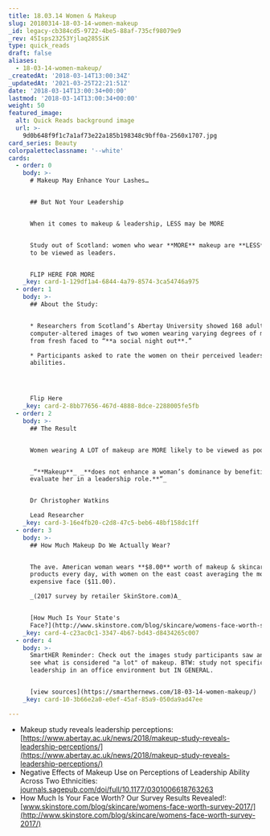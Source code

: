 ```yaml
---
title: 18.03.14 Women & Makeup
slug: 20180314-18-03-14-women-makeup
_id: legacy-cb384cd5-9722-4be5-88af-735cf98079e9
_rev: 45Isps23253Yjlaq285SiK
type: quick_reads
draft: false
aliases:
  - 18-03-14-women-makeup/
_createdAt: '2018-03-14T13:00:34Z'
_updatedAt: '2021-03-25T22:21:51Z'
date: '2018-03-14T13:00:34+00:00'
lastmod: '2018-03-14T13:00:34+00:00'
weight: 50
featured_image:
  alt: Quick Reads background image
  url: >-
    9d0b648f9f1c7a1af73e22a185b198348c9bff0a-2560x1707.jpg
card_series: Beauty
colorpaletteclassname: '--white'
cards:
  - order: 0
    body: >-
      # Makeup May Enhance Your Lashes…


      ## But Not Your Leadership


      When it comes to makeup & leadership, LESS may be MORE


      Study out of Scotland: women who wear **MORE** makeup are **LESS** likely
      to be viewed as leaders.


      FLIP HERE FOR MORE
    _key: card-1-129df1a4-6844-4a79-8574-3ca54746a975
  - order: 1
    body: >-
      ## About the Study:


      * Researchers from Scotland’s Abertay University showed 168 adults
      computer-altered images of two women wearing varying degrees of makeup
      from fresh faced to “**a social night out**.”

      * Participants asked to rate the women on their perceived leadership
      abilities.




      Flip Here
    _key: card-2-8bb77656-467d-4888-8dce-2288005fe5fb
  - order: 2
    body: >-
      ## The Result


      Women wearing A LOT of makeup are MORE likely to be viewed as poor leaders


      _“**Makeup**_ _**does not enhance a woman’s dominance by benefiting how we
      evaluate her in a leadership role.**“_


      Dr Christopher Watkins  

      Lead Researcher
    _key: card-3-16e4fb20-c2d8-47c5-beb6-48bf158dc1ff
  - order: 3
    body: >-
      ## How Much Makeup Do We Actually Wear?


      The ave. American woman wears **$8.00** worth of makeup & skincare
      products every day, with women on the east coast averaging the most
      expensive face ($11.00).  

      _(2017 survey by retailer SkinStore.com)A_


      [How Much Is Your State's
      Face?](http://www.skinstore.com/blog/skincare/womens-face-worth-survey-2017/)
    _key: card-4-c23ac0c1-3347-4b67-bd43-d8434265c007
  - order: 4
    body: >-
      SmartHER Reminder: Check out the images study participants saw and you'll
      see what is considered "a lot" of makeup. BTW: study not specific to
      leadership in an office environment but IN GENERAL.


      [view sources](https://smarthernews.com/18-03-14-women-makeup/)
    _key: card-10-3b66e2a0-e0ef-45af-85a9-050da9ad47ee

---
```

* Makeup study reveals leadership perceptions: [https://www.abertay.ac.uk/news/2018/makeup-study-reveals-leadership-perceptions/](https://www.abertay.ac.uk/news/2018/makeup-study-reveals-leadership-perceptions/)
* Negative Effects of Makeup Use on Perceptions of Leadership Ability Across Two Ethnicities: [journals.sagepub.com/doi/full/10.1177/0301006618763263](http://journals.sagepub.com/doi/full/10.1177/0301006618763263)
* How Much Is Your Face Worth? Our Survey Results Revealed!: [www.skinstore.com/blog/skincare/womens-face-worth-survey-2017/](http://www.skinstore.com/blog/skincare/womens-face-worth-survey-2017/)